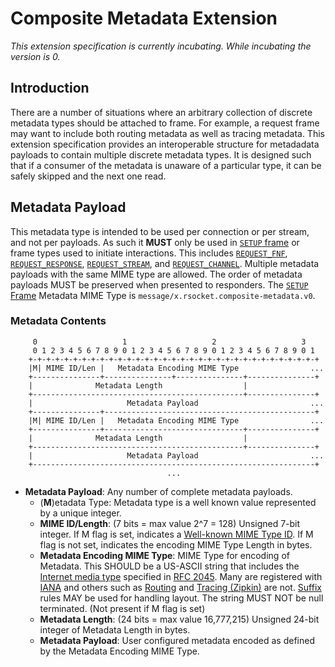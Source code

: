 # Composite Metadata Extension

_This extension specification is currently incubating.  While incubating the version is 0._

## Introduction
There are a number of situations where an arbitrary collection of discrete metadata types should be attached to frame.  For example, a request frame may want to include both routing metadata as well as tracing metadata.  This extension specification provides an interoperable structure for metadadata payloads to contain multiple discrete metadata types.  It is designed such that if a consumer of the metadata is unaware of a particular type, it can be safely skipped and the next one read.

## Metadata Payload
This metadata type is intended to be used per connection or per stream, and not per payloads. As such it **MUST** only be used in  [`SETUP` frame][s] or frame types used to initiate interactions.  This includes [`REQUEST_FNF`][rf], [`REQUEST_RESPONSE`][rr], [`REQUEST_STREAM`][rs], and [`REQUEST_CHANNEL`][rc].  Multiple metadata payloads with the same MIME type are allowed.  The order of metadata payloads MUST be preserved when presented to responders.  The [`SETUP` Frame][s] Metadata MIME Type is `message/x.rsocket.composite-metadata.v0`.

[rc]: ../Protocol.md#frame-request-channel
[rf]: ../Protocol.md#frame-fnf
[rr]: ../Protocol.md#frame-request-response
[rs]: ../Protocol.md#frame-request-stream
[s]:  ../Protocol.md#frame-setup

### Metadata Contents
```
     0                   1                   2                   3
     0 1 2 3 4 5 6 7 8 9 0 1 2 3 4 5 6 7 8 9 0 1 2 3 4 5 6 7 8 9 0 1
    +-+-+-+-+-+-+-+-+-+-+-+-+-+-+-+-+-+-+-+-+-+-+-+-+-+-+-+-+-+-+-+-+
    |M| MIME ID/Len |   Metadata Encoding MIME Type                ...
    +---------------+---------------+---------------+---------------+
    |              Metadata Length                  |
    +-----------------------------------------------+---------------+
    |                     Metadata Payload                         ...
    +---------------+-----------------------------------------------+
    |M| MIME ID/Len |   Metadata Encoding MIME Type                ...
    +---------------+-------------------------------+---------------+
    |              Metadata Length                  |
    +-----------------------------------------------+---------------+
    |                     Metadata Payload                         ...
    +---------------------------------------------------------------+
                                   ...
```

* **Metadata Payload**: Any number of complete metadata payloads.
  * (**M**)etadata Type: Metadata type is a well known value represented by a unique integer.
  * **MIME ID/Length**: (7 bits = max value 2^7 = 128) Unsigned 7-bit integer.  If M flag is set, indicates a [Well-known MIME Type ID][wk].  If M flag is not set, indicates the encoding MIME Type Length in bytes.
  * **Metadata Encoding MIME Type**: MIME Type for encoding of Metadata. This SHOULD be a US-ASCII string that includes the [Internet media type](https://en.wikipedia.org/wiki/Internet_media_type) specified in [RFC 2045][rf].  Many are registered with [IANA][ia] and others such as [Routing][r] and [Tracing (Zipkin)][tz] are not.  [Suffix][s] rules MAY be used for handling layout.  The string MUST NOT be null terminated.  (Not present if M flag is set)
  * **Metadata Length**: (24 bits = max value 16,777,215) Unsigned 24-bit integer of Metadata Length in bytes.
  * **Metadata Payload**: User configured metadata encoded as defined by the Metadata Encoding MIME Type.

[ia]: https://www.iana.org/assignments/media-types/media-types.xhtml
[r]:  Routing.md
[rf]: https://tools.ietf.org/html/rfc2045
[s]:  http://www.iana.org/assignments/media-type-structured-suffix/media-type-structured-suffix.xml
[tz]: Tracing-Zipkin.md
[wk]: WellKnownMimeTypes.md
